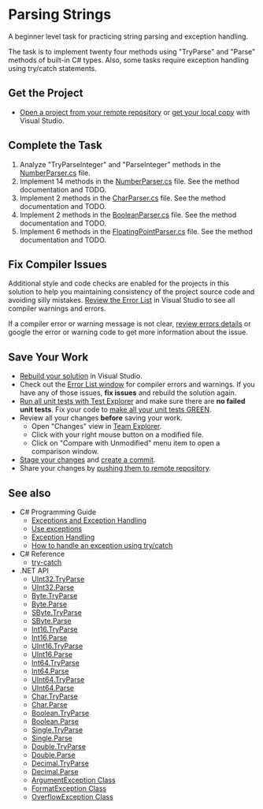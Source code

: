 # Parsing Strings

A beginner level task for practicing string parsing and exception handling.

The task is to implement twenty four methods using "TryParse" and "Parse" methods of built-in C# types. Also, some tasks require exception handling using try/catch statements.


## Get the Project

* [Open a project from your remote repository](https://docs.microsoft.com/en-us/visualstudio/get-started/tutorial-open-project-from-repo) or [get your local copy](https://docs.microsoft.com/en-us/azure/devops/repos/git/clone#clone-from-another-git-provider) with Visual Studio.


## Complete the Task

1. Analyze "TryParseInteger" and "ParseInteger" methods in the [NumberParser.cs](ParsingStrings/NumberParser.cs) file.
1. Implement 14 methods in the [NumberParser.cs](ParsingStrings/NumberParser.cs) file. See the method documentation and TODO.
1. Implement 2 methods in the [CharParser.cs](ParsingStrings/CharParser.cs) file. See the method documentation and TODO.
1. Implement 2 methods in the [BooleanParser.cs](ParsingStrings/BooleanParser.cs) file. See the method documentation and TODO.
1. Implement 6 methods in the [FloatingPointParser.cs](ParsingStrings/FloatingPointParser.cs) file. See the method documentation and TODO.


## Fix Compiler Issues

Additional style and code checks are enabled for the projects in this solution to help you maintaining consistency of the project source code and avoiding silly mistakes. [Review the Error List](https://docs.microsoft.com/en-us/visualstudio/ide/find-and-fix-code-errors#review-the-error-list) in Visual Studio to see all compiler warnings and errors.

If a compiler error or warning message is not clear, [review errors details](https://docs.microsoft.com/en-us/visualstudio/ide/find-and-fix-code-errors#review-errors-in-detail) or google the error or warning code to get more information about the issue.


## Save Your Work

* [Rebuild your solution](https://docs.microsoft.com/en-us/visualstudio/ide/building-and-cleaning-projects-and-solutions-in-visual-studio) in Visual Studio.
* Check out the [Error List window](https://docs.microsoft.com/en-us/visualstudio/ide/reference/error-list-window) for compiler errors and warnings. If you have any of those issues, **fix issues** and rebuild the solution again.
* [Run all unit tests with Test Explorer](https://docs.microsoft.com/en-us/visualstudio/test/run-unit-tests-with-test-explorer) and make sure there are **no failed unit tests**. Fix your code to [make all your unit tests GREEN](https://stackoverflow.com/questions/276813/what-is-red-green-testing).
* Review all your changes **before** saving your work.
    * Open "Changes" view in [Team Explorer](https://docs.microsoft.com/en-us/visualstudio/ide/reference/team-explorer-reference).
    * Click with your right mouse button on a modified file.
    * Click on "Compare with Unmodified" menu item to open a comparison window.
* [Stage your changes](https://docs.microsoft.com/en-us/azure/devops/repos/git/commits#stage-your-changes) and [create a commit](https://docs.microsoft.com/en-us/azure/devops/repos/git/commits#create-a-commit).
* Share your changes by [pushing them to remote repository](https://docs.microsoft.com/en-us/azure/devops/repos/git/pushing).


## See also

* C# Programming Guide
  * [Exceptions and Exception Handling](https://docs.microsoft.com/en-us/dotnet/csharp/programming-guide/exceptions)
  * [Use exceptions](https://docs.microsoft.com/en-us/dotnet/csharp/programming-guide/exceptions/using-exceptions)
  * [Exception Handling](https://docs.microsoft.com/en-us/dotnet/csharp/programming-guide/exceptions/exception-handling)
  * [How to handle an exception using try/catch](https://docs.microsoft.com/en-us/dotnet/csharp/programming-guide/exceptions)
* C# Reference
  * [try-catch](https://docs.microsoft.com/en-us/dotnet/csharp/language-reference/keywords/try-catch)
* .NET API
  * [UInt32.TryParse](https://docs.microsoft.com/en-us/dotnet/api/system.uint32.tryparse)
  * [UInt32.Parse](https://docs.microsoft.com/en-us/dotnet/api/system.uint32.parse)
  * [Byte.TryParse](https://docs.microsoft.com/en-us/dotnet/api/system.byte.tryparse)
  * [Byte.Parse](https://docs.microsoft.com/en-us/dotnet/api/system.byte.parse)
  * [SByte.TryParse](https://docs.microsoft.com/en-us/dotnet/api/system.sbyte.tryparse)
  * [SByte.Parse](https://docs.microsoft.com/en-us/dotnet/api/system.sbyte.parse)
  * [Int16.TryParse](https://docs.microsoft.com/en-us/dotnet/api/system.int16.tryparse)
  * [Int16.Parse](https://docs.microsoft.com/en-us/dotnet/api/system.int16.parse)
  * [UInt16.TryParse](https://docs.microsoft.com/en-us/dotnet/api/system.uint16.tryparse)
  * [UInt16.Parse](https://docs.microsoft.com/en-us/dotnet/api/system.uint16.parse)
  * [Int64.TryParse](https://docs.microsoft.com/en-us/dotnet/api/system.int64.tryparse)
  * [Int64.Parse](https://docs.microsoft.com/en-us/dotnet/api/system.int64.parse)
  * [UInt64.TryParse](https://docs.microsoft.com/en-us/dotnet/api/system.uint64.tryparse)
  * [UInt64.Parse](https://docs.microsoft.com/en-us/dotnet/api/system.uint64.parse)
  * [Char.TryParse](https://docs.microsoft.com/en-us/dotnet/api/system.char.tryparse)
  * [Char.Parse](https://docs.microsoft.com/en-us/dotnet/api/system.char.parse)
  * [Boolean.TryParse](https://docs.microsoft.com/en-us/dotnet/api/system.boolean.tryparse)
  * [Boolean.Parse](https://docs.microsoft.com/en-us/dotnet/api/system.boolean.parse)
  * [Single.TryParse](https://docs.microsoft.com/en-us/dotnet/api/system.single.tryparse)
  * [Single.Parse](https://docs.microsoft.com/en-us/dotnet/api/system.single.parse)
  * [Double.TryParse](https://docs.microsoft.com/en-us/dotnet/api/system.double.tryparse)
  * [Double.Parse](https://docs.microsoft.com/en-us/dotnet/api/system.double.parse)
  * [Decimal.TryParse](https://docs.microsoft.com/en-us/dotnet/api/system.decimal.tryparse)
  * [Decimal.Parse](https://docs.microsoft.com/en-us/dotnet/api/system.decimal.parse)
  * [ArgumentException Class](https://docs.microsoft.com/en-us/dotnet/api/system.argumentexception)
  * [FormatException Class](https://docs.microsoft.com/en-us/dotnet/api/system.formatexception)
  * [OverflowException Class](https://docs.microsoft.com/en-us/dotnet/api/system.overflowexception)
